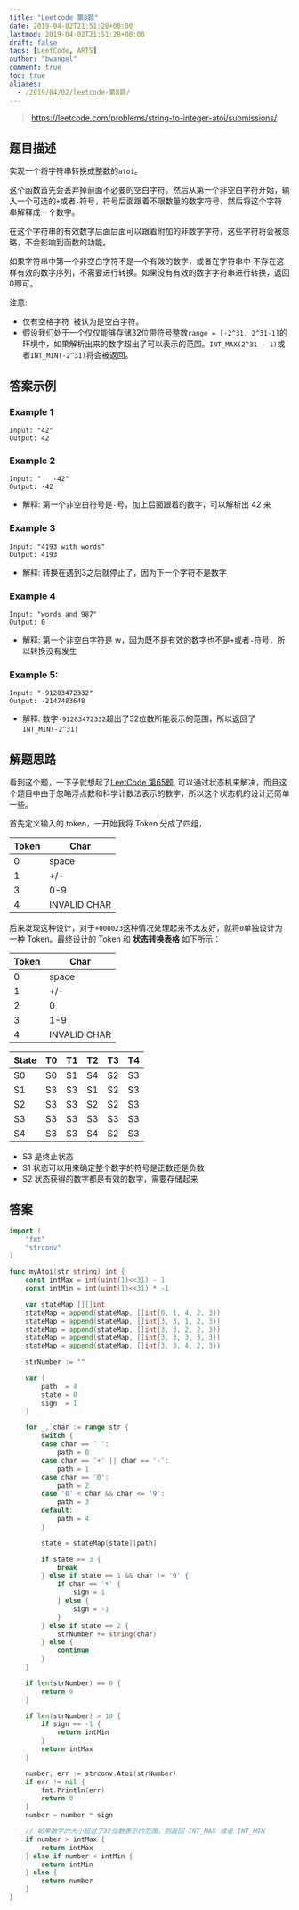```yaml
---
title: "Leetcode 第8题"
date: 2019-04-02T21:51:28+08:00
lastmod: 2019-04-02T21:51:28+08:00
draft: false
tags: [LeetCode, ARTS]
author: "bwangel"
comment: true
toc: true
aliases:
  - /2019/04/02/leetcode-第8题/
---
```


> https://leetcode.com/problems/string-to-integer-atoi/submissions/

<!--more-->

## 题目描述

实现一个将字符串转换成整数的`atoi`。

这个函数首先会丢弃掉前面不必要的空白字符。然后从第一个非空白字符开始，输入一个可选的`+`或者`-`符号，符号后面跟着不限数量的数字符号，然后将这个字符串解释成一个数字。

在这个字符串的有效数字后面后面可以跟着附加的非数字字符，这些字符将会被忽略，不会影响到函数的功能。

如果字符串中第一个非空白字符不是一个有效的数字，或者在字符串中 不存在这样有效的数字序列，不需要进行转换。如果没有有效的数字字符串进行转换，返回0即可。

注意:

+ 仅有空格字符` `被认为是空白字符。
+ 假设我们处于一个仅仅能够存储32位带符号整数`range = [-2^31, 2^31-1]`的环境中，如果解析出来的数字超出了可以表示的范围。`INT_MAX(2^31 - 1)`或者`INT_MIN(-2^31)`将会被返回。

## 答案示例

### Example 1

```
Input: "42"
Output: 42
```

### Example 2

```
Input: "   -42"
Output: -42
```
+ 解释: 第一个非空白符号是`-`号，加上后面跟着的数字，可以解析出 42 来

### Example 3

```
Input: "4193 with words"
Output: 4193
```
+ 解释: 转换在遇到3之后就停止了，因为下一个字符不是数字

### Example 4

```
Input: "words and 987"
Output: 0
```
+ 解释: 第一个非空白字符是 w，因为既不是有效的数字也不是`+`或者`-`符号，所以转换没有发生

### Example 5:

```
Input: "-91283472332"
Output: -2147483648
```
+ 解释: 数字`-91283472332`超出了32位数所能表示的范围，所以返回了`INT_MIN(-2^31)`

## 解题思路

看到这个题，一下子就想起了[LeetCode 第65题](https://leetcode.com/problems/valid-number/), 可以通过状态机来解决，而且这个题目中由于忽略浮点数和科学计数法表示的数字，所以这个状态机的设计还简单一些。

首先定义输入的 token，一开始我将 Token 分成了四组，

Token|Char
---|---
0|space
1|+/-
3|0-9
4|INVALID CHAR

后来发现这种设计，对于`+000023`这种情况处理起来不太友好，就将`0`单独设计为一种 Token。最终设计的 Token 和 __状态转换表格__ 如下所示：

Token|Char
---|---
0|space
1|+/-
2|0
3|1-9
4|INVALID CHAR

State|T0|T1|T2|T3|T4
---|---|---|---|---|---
S0|S0|S1|S4|S2|S3
S1|S3|S3|S1|S2|S3
S2|S3|S3|S2|S2|S3
S3|S3|S3|S3|S3|S3
S4|S3|S3|S4|S2|S3

+ S3 是终止状态
+ S1 状态可以用来确定整个数字的符号是正数还是负数
+ S2 状态获得的数字都是有效的数字，需要存储起来


## 答案

```go
import (
	"fmt"
	"strconv"
)

func myAtoi(str string) int {
	const intMax = int(uint(1)<<31) - 1
	const intMin = int(uint(1)<<31) * -1

	var stateMap [][]int
	stateMap = append(stateMap, []int{0, 1, 4, 2, 3})
	stateMap = append(stateMap, []int{3, 3, 1, 2, 3})
	stateMap = append(stateMap, []int{3, 3, 2, 2, 3})
	stateMap = append(stateMap, []int{3, 3, 3, 3, 3})
	stateMap = append(stateMap, []int{3, 3, 4, 2, 3})

	strNumber := ""

	var (
		path  = 4
		state = 0
		sign  = 1
	)

	for _, char := range str {
		switch {
		case char == ' ':
			path = 0
		case char == '+' || char == '-':
			path = 1
		case char == '0':
			path = 2
		case '0' < char && char <= '9':
			path = 3
		default:
			path = 4
		}

		state = stateMap[state][path]

		if state == 3 {
			break
		} else if state == 1 && char != '0' {
			if char == '+' {
				sign = 1
			} else {
				sign = -1
			}
		} else if state == 2 {
			strNumber += string(char)
		} else {
			continue
		}
	}

	if len(strNumber) == 0 {
		return 0
	}

	if len(strNumber) > 10 {
		if sign == -1 {
			return intMin
		}
		return intMax
	}

	number, err := strconv.Atoi(strNumber)
	if err != nil {
		fmt.Println(err)
		return 0
	}
	number = number * sign

	// 如果数字的大小超过了32位数表示的范围，则返回 INT_MAX 或者 INT_MIN
	if number > intMax {
		return intMax
	} else if number < intMin {
		return intMin
	} else {
		return number
	}
}
```



